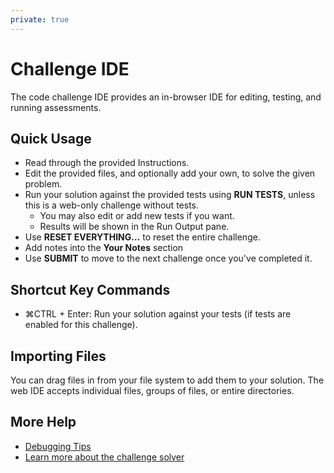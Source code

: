 ```yaml
---
private: true
---
```


# Challenge IDE

The code challenge IDE provides an in-browser IDE for editing, testing, and running assessments.

## Quick Usage

- Read through the provided Instructions.
- Edit the provided files, and optionally add your own, to solve the given problem.
- Run your solution against the provided tests using **RUN TESTS**, unless this is a web-only challenge without tests.
    - You may also edit or add new tests if you want.
    - Results will be shown in the Run Output pane.
- Use **RESET EVERYTHING…** to reset the entire challenge.
- Add notes into the **Your Notes** section
- Use **SUBMIT** to move to the next challenge once you've completed it.


## Shortcut Key Commands

- <span class="shortcut-hint"><span class="mac-os-only" title="Command">&#8984;</span><span class="not-mac-os-only">CTRL</span> + Enter</span>: Run your solution against your tests (if tests are enabled for this challenge).

## Importing Files

You can drag files in from your file system to add them to your solution. The web IDE accepts individual files, groups of files, or entire directories.

## More Help

- [Debugging Tips](/for-candidates/advanced-challenge-ide/debugging-tips)
- [Learn more about the challenge solver](/for-candidates/advanced-challenge-ide)
